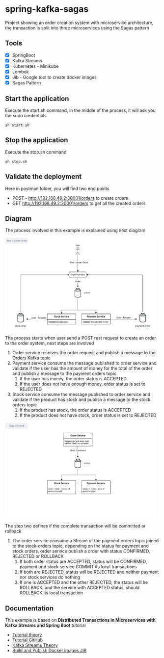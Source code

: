 # spring-kafka-sagas
Project showing an order creation system with microservice architecture, the transaction is split into three microservices using the Sagas pattern  

## Tools
- [x] SpringBoot
- [x] Kafka Streams
- [x] Kubernetes - Minikube
- [x] Lombok
- [x] Jib - Google tool to create docker images
- [x] Sagas Pattern

## Start the application

Execute the start.sh command, in the middle of the process, it will ask you the sudo credentials

```console
sh start.sh
```

## Stop the application

Execute the stop.sh command

```console
sh stop.sh
```

## Validate the deployment

Here in postman folder, you will find two end points

* POST - http://192.168.49.2:30001/orders to create orders
* GET http://192.168.49.2:30001/orders to get all the created orders

## Diagram
The process involved in this example is explained using next diagram

![Sagas Commit step](./diagrams/Spring-Kafka-Sagas_create.jpg)

The process starts when user send a POST rest request to create an order to the order system, next steps are involved

1. Order service receives the order request and publish a message to the Orders Kafka topic
2. Payment service consume the message published to order service and validate if the user has the amount of money for the total of the order and publish a message to the payment orders topic
   1. If the user has money, the order status is ACCEPTED
   2. If the user does not have enough money, order status is set to REJECTED
3. Stock service consume the message published to order service and validate if the product has stock and publish a message to the stock orders topic
   1. If the product has stock, the order status is ACCEPTED
   2. If the product does not have stock, order status is set to REJECTED
   

![Sagas Commit step](./diagrams/Spring-Kafka-Sagas_commit.jpg)

The step two defines if the complete transaction will be committed or rollback

1. The order service consume a Stream of the payment orders topic joined to the stock-orders topic, depending on the status for payment and stock orders, order service publish a order with status CONFIRMED, REJECTED or ROLLBACK
   1. If both order status are ACCEPTED, status will be CONFIRMED, payment and stock service COMMIT its local transactions
   2. If both are REJECTED, status will be REJECTED and neither payment nor stock services do nothing
   3. If one is ACCEPTED and the other REJECTED, the status will be ROLLBACK, and the service with ACCEPTED status, should ROLLBACK its local transaction

## Documentation

This example is based on **Distributed Transactions in Microservices with Kafka Streams and Spring Boot** tutorial

* [Tutorial theory](https://piotrminkowski.com/2022/01/24/distributed-transactions-in-microservices-with-kafka-streams-and-spring-boot/)
* [Tutorial GitHub](https://github.com/piomin/sample-spring-kafka-microservices)
* [Kafka Streams Theory](https://medium.com/sfu-cspmp/sailing-through-kafka-streams-ec045d78c667)
* [Build and Publish Docker images JIB](https://docs.google.com/document/d/1_O5EEtaPmaq-O7HwxAjPX2std6iEpvdjXaaHKuYDK20/edit#heading=h.qmqg80fj22di)

